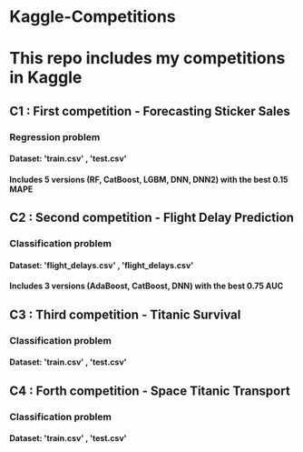 # Kaggle-Competitions
# This repo includes my competitions in Kaggle

## C1 : First competition - Forecasting Sticker Sales
### Regression problem
#### Dataset: 'train.csv' , 'test.csv'
#### Includes 5 versions (RF, CatBoost, LGBM, DNN, DNN2) with the best 0.15 MAPE


## C2 : Second competition - Flight Delay Prediction
### Classification problem
#### Dataset: 'flight_delays.csv' , 'flight_delays.csv'
#### Includes 3 versions (AdaBoost, CatBoost, DNN) with the best 0.75 AUC

## C3 : Third competition - Titanic Survival
### Classification problem
#### Dataset: 'train.csv' , 'test.csv'

## C4 : Forth competition - Space Titanic Transport
### Classification problem
#### Dataset: 'train.csv' , 'test.csv'

